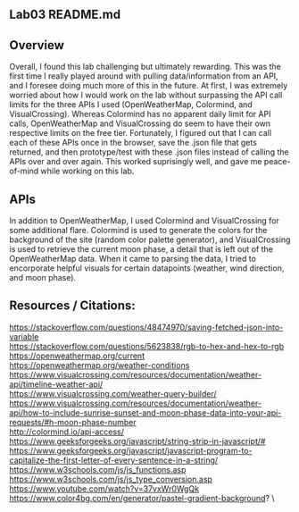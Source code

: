 Lab03 README.md
---------------
## Overview
Overall, I found this lab challenging but ultimately rewarding. This was the first time I really played around with pulling data/information from an API,
and I foresee doing much more of this in the future. At first, I was extremely worried about how I would work on the lab without surpassing the API call
limits for the three APIs I used (OpenWeatherMap, Colormind, and VisualCrossing). Whereas Colormind has no apparent daily limit for API calls, OpenWeatherMap
and VisualCrossing do seem to have their own respective limits on the free tier. Fortunately, I figured out that I can call each of these APIs once in the browser,
save the .json file that gets returned, and then prototype/test with these .json files instead of calling the APIs over and over again. This worked suprisingly well,
and gave me peace-of-mind while working on this lab.

## APIs
In addition to OpenWeatherMap, I used Colormind and VisualCrossing for some additional flare. Colormind is used to generate the colors for the background of the site (random color palette generator), and VisualCrossing is used to retrieve the current moon phase, a detail that is left out of the OpenWeatherMap data.
When it came to parsing the data, I tried to encorporate helpful visuals for certain datapoints (weather, wind direction, and moon phase).

## Resources / Citations:
https://stackoverflow.com/questions/48474970/saving-fetched-json-into-variable \
https://stackoverflow.com/questions/5623838/rgb-to-hex-and-hex-to-rgb \
https://openweathermap.org/current \
https://openweathermap.org/weather-conditions \
https://www.visualcrossing.com/resources/documentation/weather-api/timeline-weather-api/ \
https://www.visualcrossing.com/weather-query-builder/ \
https://www.visualcrossing.com/resources/documentation/weather-api/how-to-include-sunrise-sunset-and-moon-phase-data-into-your-api-requests/#h-moon-phase-number \
http://colormind.io/api-access/ \
https://www.geeksforgeeks.org/javascript/string-strip-in-javascript/# \
https://www.geeksforgeeks.org/javascript/javascript-program-to-capitalize-the-first-letter-of-every-sentence-in-a-string/ \
https://www.w3schools.com/js/js_functions.asp \
https://www.w3schools.com/js/js_type_conversion.asp \
https://www.youtube.com/watch?v=37vxWr0WgQk \
https://www.color4bg.com/en/generator/pastel-gradient-background? \
